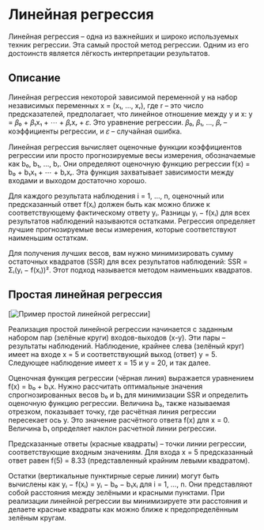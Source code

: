 # Линейная регрессия
Линейная регрессия – одна из важнейших и широко используемых техник регрессии. Эта самый простой метод регрессии. Одним из его достоинств является лёгкость интерпретации результатов.

## Описание
Линейная регрессия некоторой зависимой переменной y на набор независимых переменных  x = (x₁, …, xᵣ), где r – это число предсказателей, предполагает, что линейное отношение между y и x: y = 𝛽₀ + 𝛽₁x₁ + ⋯ + 𝛽ᵣxᵣ + 𝜀. Это уравнение регрессии. 𝛽₀, 𝛽₁, …, 𝛽ᵣ – коэффициенты регрессии, и 𝜀 – случайная ошибка.

Линейная регрессия вычисляет оценочные функции коэффициентов регрессии или просто прогнозируемые весы измерения, обозначаемые как b₀, b₁, …, bᵣ. Они определяют оценочную функцию регрессии f(x) = b₀ + b₁x₁ + ⋯ + bᵣxᵣ. Эта функция захватывает зависимости между входами и выходом достаточно хорошо.

Для каждого результата наблюдения i = 1, …, n, оценочный или предсказанный ответ f(xᵢ) должен быть как можно ближе к соответствующему фактическому ответу yᵢ. Разницы yᵢ − f(xᵢ) для всех результатов наблюдений называются остатками. Регрессия определяет лучшие прогнозируемые весы измерения, которые соответствуют наименьшим остаткам.

Для получения лучших весов, вам нужно минимизировать сумму остаточных квадратов (SSR) для всех результатов наблюдений: SSR = Σᵢ(yᵢ − f(xᵢ))². Этот подход называется методом наименьших квадратов.

## Простая линейная регрессия

[![Пример простой линейной регрессии](https://media.proglib.io/wp-uploads/2019/04/fig-lin-reg.jpg)]

Реализация простой линейной регрессии начинается с заданным набором пар (зелёные круги) входов-выходов (x-y). Эти пары – результаты наблюдений. Наблюдение, крайнее слева (зелёный круг) имеет на входе x = 5 и соответствующий выход (ответ) y = 5. Следующее наблюдение имеет  x = 15 и y = 20, и так далее.

Оценочная функция регрессии (чёрная линия) выражается уравнением f(x) = b₀ + b₁x. Нужно рассчитать оптимальные значения спрогнозированных весов b₀ и b₁ для минимизации SSR и определить оценочную функцию регрессии. Величина b₀, также называемая отрезком, показывает точку, где расчётная линия регрессии пересекает ось y. Это значение расчётного ответа f(x) для x = 0. Величина b₁ определяет наклон расчетной линии регрессии.

Предсказанные ответы (красные квадраты) – точки линии регрессии, соответствующие входным значениям. Для входа x = 5 предсказанный ответ равен f(5) = 8.33 (представленный крайним левыми квадратом).

Остатки (вертикальные пунктирные серые линии) могут быть вычислены как yᵢ − f(xᵢ) = yᵢ − b₀ − b₁xᵢ для i = 1, …, n. Они представляют собой расстояния между зелёными и красными пунктами. При реализации линейной регрессии вы минимизируете эти расстояния и делаете красные квадраты как можно ближе к предопределённым зелёным кругам.


